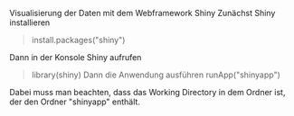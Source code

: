 Visualisierung der Daten mit dem Webframework Shiny
Zunächst Shiny installieren
>install.packages("shiny")

Dann in der Konsole Shiny aufrufen
>library(shiny)
Dann die Anwendung ausführen
>runApp("shinyapp")

Dabei muss man beachten, dass das Working Directory in dem Ordner ist, der den Ordner "shinyapp" enthält.
